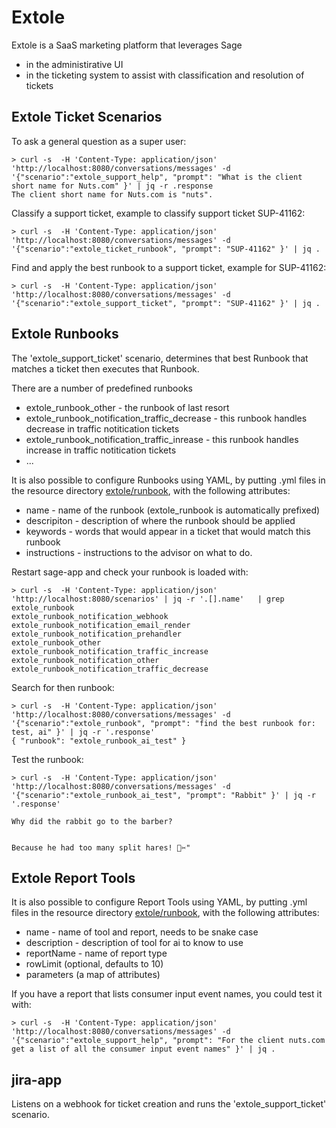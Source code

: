 
# Extole

Extole is a SaaS marketing platform that leverages Sage
- in the administirative UI
- in the ticketing system to assist with classification and resolution of tickets

## Extole Ticket Scenarios

To ask a general question as a super user:
```
> curl -s  -H 'Content-Type: application/json' 'http://localhost:8080/conversations/messages' -d '{"scenario":"extole_support_help", "prompt": "What is the client short name for Nuts.com" }' | jq -r .response
The client short name for Nuts.com is "nuts".
```

Classify a support ticket, example to classify support ticket SUP-41162:
```
> curl -s  -H 'Content-Type: application/json' 'http://localhost:8080/conversations/messages' -d '{"scenario":"extole_ticket_runbook", "prompt": "SUP-41162" }' | jq .
```

Find and apply the best runbook to a support ticket, example for SUP-41162:
```
> curl -s  -H 'Content-Type: application/json' 'http://localhost:8080/conversations/messages' -d '{"scenario":"extole_support_ticket", "prompt": "SUP-41162" }' | jq .
```


## Extole Runbooks

The 'extole_support_ticket' scenario, determines that best Runbook that matches a ticket then executes that Runbook.

There are a number of predefined runbooks
- extole_runbook_other - the runbook of last resort
- extole_runbook_notification_traffic_decrease - this runbook handles decrease in traffic notitication tickets
- extole_runbook_notification_traffic_inrease  - this runbook handles increase in traffic notitication tickets
- ... 

It is also possible to configure Runbooks using YAML, by putting .yml files in the resource directory [extole/runbook](https://github.com/mcyster/ai/tree/main/sage-extole/src/main/resources/extole/runbooks), with the following attributes:
- name - name of the runbook (extole_runbook is automatically prefixed)
- descripiton - description of where the runbook should be applied
- keywords - words that would appear in a ticket that would match this runbook
- instructions - instructions to the advisor on what to do.

Restart sage-app and check your runbook is loaded with:
```
> curl -s  -H 'Content-Type: application/json' 'http://localhost:8080/scenarios' | jq -r '.[].name'   | grep extole_runbook
extole_runbook_notification_webhook
extole_runbook_notification_email_render
extole_runbook_notification_prehandler
extole_runbook_other
extole_runbook_notification_traffic_increase
extole_runbook_notification_other
extole_runbook_notification_traffic_decrease
```

Search for then runbook:
```
> curl -s  -H 'Content-Type: application/json' 'http://localhost:8080/conversations/messages' -d '{"scenario":"extole_runbook", "prompt": "find the best runbook for: test, ai" }' | jq -r '.response'
{ "runbook": "extole_runbook_ai_test" }
```

Test the runbook:
```
> curl -s  -H 'Content-Type: application/json' 'http://localhost:8080/conversations/messages' -d '{"scenario":"extole_runbook_ai_test", "prompt": "Rabbit" }' | jq -r '.response'

Why did the rabbit go to the barber?


Because he had too many split hares! 🐰✂️"
```

## Extole Report Tools

It is also possible to configure Report Tools using YAML, by putting .yml files in the resource directory [extole/runbook](https://github.com/mcyster/ai/tree/main/sage-extole/src/main/resources/extole/reports), with the following attributes:
- name - name of tool and report, needs to be snake case 
- description - description of tool for ai to know to use
- reportName - name of report type
- rowLimit (optional, defaults to 10)
- parameters (a map of attributes)

If you have a report that lists consumer input event names, you could test it with:
```
> curl -s  -H 'Content-Type: application/json' 'http://localhost:8080/conversations/messages' -d '{"scenario":"extole_support_help", "prompt": "For the client nuts.com get a list of all the consumer input event names" }' | jq .
```

## jira-app

Listens on a webhook for ticket creation and runs the 'extole_support_ticket' scenario.
